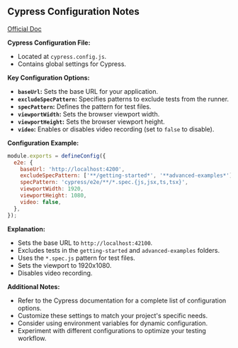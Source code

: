 ## Cypress Configuration Notes
[Official Doc](https://docs.cypress.io/guides/references/configuration)

**Cypress Configuration File:**
* Located at `cypress.config.js`.
* Contains global settings for Cypress.

**Key Configuration Options:**

* **`baseUrl`:** Sets the base URL for your application.
* **`excludeSpecPattern`:** Specifies patterns to exclude tests from the runner.
* **`specPattern`:** Defines the pattern for test files.
* **`viewportWidth`:** Sets the browser viewport width.
* **`viewportHeight`:** Sets the browser viewport height.
* **`video`:** Enables or disables video recording (set to `false` to disable).

**Configuration Example:**

```javascript
module.exports = defineConfig({
  e2e: {
    baseUrl: 'http://localhost:4200',
    excludeSpecPattern: ['**/getting-started*', '**advanced-examples*'],
    specPattern: 'cypress/e2e/**/*.spec.{js,jsx,ts,tsx}',
    viewportWidth: 1920,
    viewportHeight: 1080,
    video: false,
  },
});
```

**Explanation:**

* Sets the base URL to `http://localhost:42100`.
* Excludes tests in the `getting-started` and `advanced-examples` folders.
* Uses the `*.spec.js` pattern for test files.
* Sets the viewport to 1920x1080.
* Disables video recording.

**Additional Notes:**

* Refer to the Cypress documentation for a complete list of configuration options.
* Customize these settings to match your project's specific needs.
* Consider using environment variables for dynamic configuration.
* Experiment with different configurations to optimize your testing workflow.
